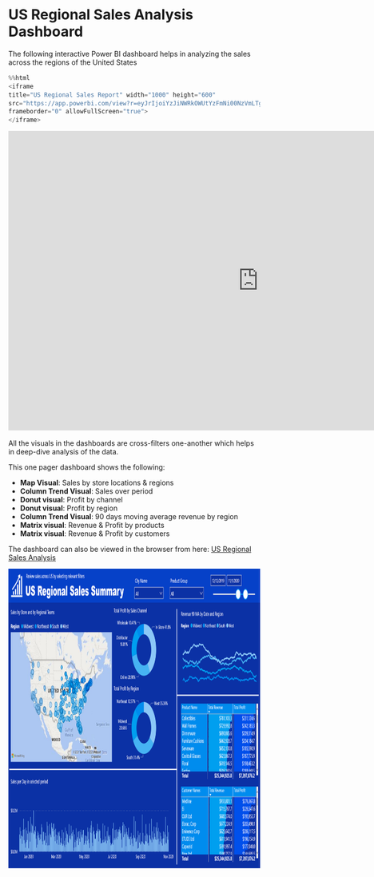 # US Regional Sales Analysis Dashboard

The following interactive Power BI dashboard helps in analyzing the sales across the regions of the United States 


```python
%%html
<iframe 
title="US Regional Sales Report" width="1000" height="600" 
src="https://app.powerbi.com/view?r=eyJrIjoiYzJiNWRkOWUtYzFmNi00NzVmLTg0NWMtZTljZWY4MmQwZmZlIiwidCI6IjcwODlkNGIxLTQyMmUtNDYzZi1hNGM3LTViY2FiOTk0MGRiZCJ9&pageName=ReportSection8b0879d590be87cd63d7" 
frameborder="0" allowFullScreen="true">
</iframe>
```


<iframe 
title="US Regional Sales Report" width="1000" height="600" 
src="https://app.powerbi.com/view?r=eyJrIjoiYzJiNWRkOWUtYzFmNi00NzVmLTg0NWMtZTljZWY4MmQwZmZlIiwidCI6IjcwODlkNGIxLTQyMmUtNDYzZi1hNGM3LTViY2FiOTk0MGRiZCJ9&pageName=ReportSection8b0879d590be87cd63d7" 
frameborder="0" allowFullScreen="true">
</iframe>



All the visuals in the dashboards are cross-filters one-another which helps in deep-dive analysis of the data.

This one pager dashboard shows the following:

- **Map Visual**: Sales by store locations & regions
- **Column Trend Visual**: Sales over period
- **Donut visual**: Profit by channel
- **Donut visual**: Profit by region
- **Column Trend Visual**: 90 days moving average revenue by region
- **Matrix visual**: Revenue & Profit by products
- **Matrix visual**: Revenue & Profit by customers

The dashboard can also be viewed in the browser from here: [US Regional Sales Analysis][dashboard_link]

<a href = 'https://app.powerbi.com/view?r=eyJrIjoiYzJiNWRkOWUtYzFmNi00NzVmLTg0NWMtZTljZWY4MmQwZmZlIiwidCI6IjcwODlkNGIxLTQyMmUtNDYzZi1hNGM3LTViY2FiOTk0MGRiZCJ9&pageName=ReportSection8b0879d590be87cd63d7' target="_blank">
    <img src="../06_RESOURCES/dashboard_image.png" alt="Power BI Dashboard" border="0" width="1000" height="600">
</a>


[dashboard_link]: https://app.powerbi.com/view?r=eyJrIjoiYzJiNWRkOWUtYzFmNi00NzVmLTg0NWMtZTljZWY4MmQwZmZlIiwidCI6IjcwODlkNGIxLTQyMmUtNDYzZi1hNGM3LTViY2FiOTk0MGRiZCJ9&pageName=ReportSection8b0879d590be87cd63d7
